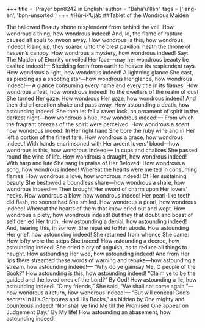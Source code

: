 +++
title = 'Prayer bpn8242 in English'
author = "Bahá'u'lláh"
tags = ['lang-en', 'bpn-unsorted']
+++
#Húr-i-‘Ujáb
##Tablet of the Wondrous Maiden

The hallowed Beauty shone resplendent from behind the veil. How wondrous a thing, how wondrous indeed!
And, lo, the flame of rapture caused all souls to swoon away. How wondrous is this, how wondrous indeed!
Rising up, they soared unto the blest pavilion ’neath the throne of heaven’s canopy. How wondrous a mystery, how wondrous indeed!
Say: The Maiden of Eternity unveiled Her face—may her wondrous beauty be exalted indeed!—
Shedding forth from earth to heaven its resplendent rays. How wondrous a light, how wondrous indeed!
A lightning glance She cast, as piercing as a shooting star—how wondrous Her glance, how wondrous indeed!—
A glance consuming every name and every title in its flames. How wondrous a feat, how wondrous indeed!
To the dwellers of the realm of dust She turned Her gaze. How wondrous Her gaze, how wondrous indeed!
And then did all creation shake and pass away. How astounding a death, how astounding indeed!
She then let fall a raven lock, an ornament of spirit in the darkest night—how wondrous a hue, how wondrous indeed!—
From which the fragrant breezes of the spirit were perceived. How wondrous a scent, how wondrous indeed!
In Her right hand She bore the ruby wine and in Her left a portion of the finest fare. How wondrous a grace, how wondrous indeed!
With hands encrimsoned with Her ardent lovers’ blood—how wondrous is this, how wondrous indeed!—
In cups and chalices She passed round the wine of life. How wondrous a draught, how wondrous indeed!
With harp and lute She sang in praise of Her Beloved. How wondrous a song, how wondrous indeed!
Whereat the hearts were melted in consuming flames. How wondrous a love, how wondrous indeed!
Of Her sustaining beauty She bestowed a boundless share—how wondrous a share, how wondrous indeed!—
Then brought Her sword of charm upon Her lovers’ necks. How wondrous a blow, how wondrous indeed!
Her pearl-like teeth did flash, no sooner had She smiled. How wondrous a pearl, how wondrous indeed!
Whereat the hearts of them that know cried out and wept. How wondrous a piety, how wondrous indeed!
But they that doubt and boast of self denied Her truth. How astounding a denial, how astounding indeed!
And, hearing this, in sorrow, She repaired to Her abode. How astounding Her grief, how astounding indeed!
She returned from whence She came: How lofty were the steps She traced! How astounding a decree, how astounding indeed!
She cried a cry of anguish, as to reduce all things to naught. How astounding Her woe, how astounding indeed!
And from Her lips there streamed these words of warning and rebuke—how astounding a stream, how astounding indeed!—
“Why do ye gainsay Me, O people of the Book?” How astounding is this, how astounding indeed!
“Claim ye to be the guided and the loved ones of the Lord?” By God! How astounding a lie, how astounding indeed!
“O my friends,” She said, “We shall not come again,”—how wondrous a return, how wondrous indeed!—
“But will conceal God’s secrets in His Scriptures and His Books,” as bidden by One mighty and bounteous indeed!
“Nor shall ye find Me till the Promised One appear on Judgement Day.” By My life! How astounding an abasement, how astounding indeed!
